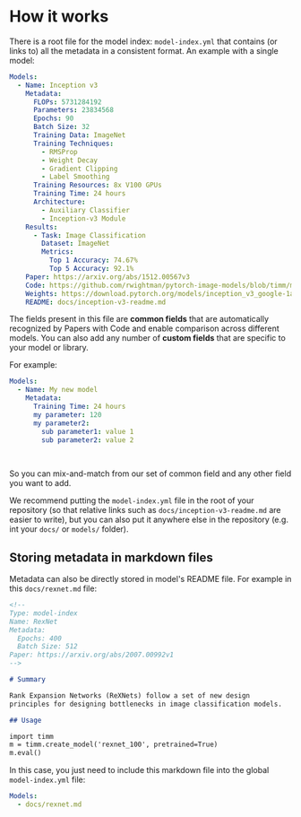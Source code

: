# How it works

There is a root file for the model index: `model-index.yml` that contains (or links to) all the 
metadata in a consistent format. An example with a single model:

```yaml
Models:
  - Name: Inception v3
    Metadata:
      FLOPs: 5731284192
      Parameters: 23834568
      Epochs: 90
      Batch Size: 32
      Training Data: ImageNet  
      Training Techniques: 
        - RMSProp
        - Weight Decay
        - Gradient Clipping
        - Label Smoothing
      Training Resources: 8x V100 GPUs
      Training Time: 24 hours
      Architecture:
        - Auxiliary Classifier
        - Inception-v3 Module
    Results:
      - Task: Image Classification
        Dataset: ImageNet
        Metrics:
          Top 1 Accuracy: 74.67%
          Top 5 Accuracy: 92.1%
    Paper: https://arxiv.org/abs/1512.00567v3
    Code: https://github.com/rwightman/pytorch-image-models/blob/timm/models/inception_v3.py#L442
    Weights: https://download.pytorch.org/models/inception_v3_google-1a9a5a14.pth 
    README: docs/inception-v3-readme.md
```

The fields present in this file are **common fields** that are automatically recognized by Papers with Code
and enable comparison across different models. You can also add any number of **custom fields** that are
specific to your model or library. 

For example:

```yaml
Models:
  - Name: My new model
    Metadata:
      Training Time: 24 hours
      my parameter: 120
      my parameter2: 
        sub parameter1: value 1
        sub parameter2: value 2
      
      
```

So you can mix-and-match from our set of common field and any other field you want to add.

We recommend putting the `model-index.yml` file in the root of your repository (so that relative links such as 
`docs/inception-v3-readme.md` are easier to write), but you can also put it anywhere else in the repository (e.g.
int your `docs/` or `models/` folder). 

## Storing metadata in markdown files

Metadata can also be directly stored in model's README file. For example in this `docs/rexnet.md` file:

```markdown
<!--
Type: model-index
Name: RexNet
Metadata: 
  Epochs: 400
  Batch Size: 512
Paper: https://arxiv.org/abs/2007.00992v1
-->

# Summary

Rank Expansion Networks (ReXNets) follow a set of new design 
principles for designing bottlenecks in image classification models.

## Usage

import timm
m = timm.create_model('rexnet_100', pretrained=True)
m.eval()
```

In this case, you just need to include this markdown file into the global `model-index.yml` file:

```yaml
Models:
  - docs/rexnet.md
```

